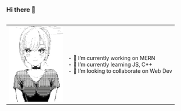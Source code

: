 ### Hi there 👋

  <table style="float: right;">
  <tr>
    <td>
<img src="./indebx.png" style = "height: 200px; width: auto;">
    </td>
    <td>
- 🔭 I’m currently working on MERN<br>
- 🌱 I’m currently learning JS, C++<br>
- 👯 I’m looking to collaborate on Web Dev<br>
    </td>
  </tr>
</table>
